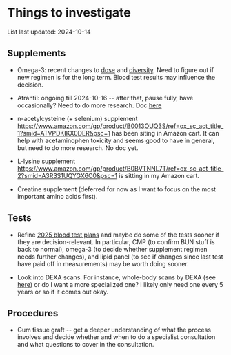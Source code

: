 # Things to investigate

List last updated: 2024-10-14

## Supplements

* Omega-3: recent changes to
  [dose](../events/2024/2024-09-25-decision-to-increase-omega-3-supplement-daily-dose.md)
  and
  [diversity](../events/2024/2024-09-28-decision-to-experimentally-add-another-omega-3-supplement.md). Need
  to figure out if new regimen is for the long term. Blood test
  results may influence the decision.

* Atrantil: ongoing till 2024-10-16 -- after that, pause fully, have
  occasionally? Need to do more research. Doc
  [here](../events/2024/2024-10-02-atrantil-purchase.md)

* n-acetylcysteine (+ selenium) supplement
  https://www.amazon.com/gp/product/B0013OUQ3S/ref=ox_sc_act_title_1?smid=ATVPDKIKX0DER&psc=1
  has been siting in Amazon cart. It can help with acetaminophen
  toxicity and seems good to have in general, but need to do more
  research. No doc yet.

* L-lysine supplement
  https://www.amazon.com/gp/product/B0BVTNNL7T/ref=ox_sc_act_title_2?smid=A3R3S1UQYGX6C0&psc=1
  is sitting in my Amazon cart.

* Creatine supplement (deferred for now as I want to focus on the most
  important amino acids first).

## Tests

* Refine [2025 blood test
  plans](../events/2025/2025-blood-test-plans.md) and maybe do some of
  the tests sooner if they are decision-relevant. In particular, CMP
  (to confirm BUN stuff is back to normal), omega-3 (to decide whether
  supplement regimen needs further changes), and lipid panel (to see
  if changes since last test have paid off in measurements) may be
  worth doing sooner.

* Look into DEXA scans. For instance, whole-body scans by DEXA (see
  [here](https://www.bodyspec.com/blog/post/dexa_faq)) or do I want a
  more specialized one? I likely only need one every 5 years or so if
  it comes out okay.

## Procedures

* Gum tissue graft -- get a deeper understanding of what the process
  involves and decide whether and when to do a specialist consultation
  and what questions to cover in the consultation.
